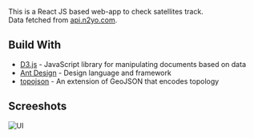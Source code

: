This is a React JS based web-app to check satellites track. <br/>
Data fetched from [api.n2yo.com](https://api.n2yo.com/). <br/>


## Build With ##
- [D3.js](https://d3js.org/) - JavaScript library for manipulating documents based on data
- [Ant Design](https://ant.design/) - Design language and framework
- [topojson](https://github.com/topojson/topojson) - An extension of GeoJSON that encodes topology


## Screeshots ##
![UI](https://user-images.githubusercontent.com/65449903/102461398-46580880-4083-11eb-8d09-e00c10cbf2e3.png "UI")
